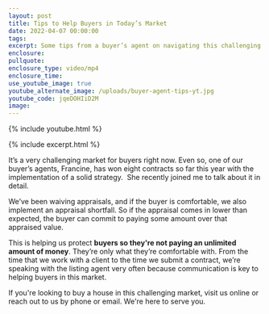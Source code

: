```yaml
---
layout: post
title: Tips to Help Buyers in Today’s Market
date: 2022-04-07 00:00:00
tags:
excerpt: Some tips from a buyer’s agent on navigating this challenging market.
enclosure:
pullquote:
enclosure_type: video/mp4
enclosure_time:
use_youtube_image: true
youtube_alternate_image: /uploads/buyer-agent-tips-yt.jpg
youtube_code: jqeDOHIiD2M
image:
---
```

{% include youtube.html %}

{% include excerpt.html %}

It’s a very challenging market for buyers right now. Even so, one of our buyer’s agents, Francine, has won eight contracts so far this year with the implementation of a solid strategy.&nbsp; She recently joined me to talk about it in detail.

We’ve been waiving appraisals, and if the buyer is comfortable, we also implement an appraisal shortfall. So if the appraisal comes in lower than expected, the buyer can commit to paying some amount over that appraised value.&nbsp;

This is helping us protect **buyers so they're not paying an unlimited amount of money**. They’re only what they’re comfortable with. From the time that we work with a client to the time we submit a contract, we’re speaking with the listing agent very often because communication is key to helping buyers in this market.

If you're looking to buy a house in this challenging market, visit us online or reach out to us by phone or email. We're here to serve you.
